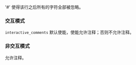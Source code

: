 

'#' 使得该行之后所有的字符全部被忽略。



### 交互模式

`interactive_comments` 默认使能，使能允许注释；否则不允许注释。



### 非交互模式

允许注释。
